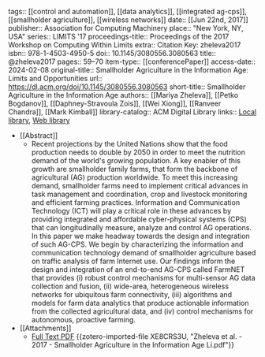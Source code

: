 tags:: [[control and automation]], [[data analytics]], [[integrated ag-cps]], [[smallholder agriculture]], [[wireless networks]]
date:: [[Jun 22nd, 2017]]
publisher:: Association for Computing Machinery
place:: "New York, NY, USA"
series:: LIMITS '17
proceedings-title:: Proceedings of the 2017 Workshop on Computing Within Limits
extra:: Citation Key: zheleva2017
isbn:: 978-1-4503-4950-5
doi:: 10.1145/3080556.3080563
title:: @zheleva2017
pages:: 59–70
item-type:: [[conferencePaper]]
access-date:: 2024-02-08
original-title:: Smallholder Agriculture in the Information Age: Limits and Opportunities
url:: https://dl.acm.org/doi/10.1145/3080556.3080563
short-title:: Smallholder Agriculture in the Information Age
authors:: [[Mariya Zheleva]], [[Petko Bogdanov]], [[Daphney-Stravoula Zois]], [[Wei Xiong]], [[Ranveer Chandra]], [[Mark Kimball]]
library-catalog:: ACM Digital Library
links:: [Local library](zotero://select/groups/2386895/items/QQUMT6UD), [Web library](https://www.zotero.org/groups/2386895/items/QQUMT6UD)

- [[Abstract]]
	- Recent projections by the United Nations show that the food production needs to double by 2050 in order to meet the nutrition demand of the world's growing population. A key enabler of this growth are smallholder family farms, that form the backbone of agricultural (AG) production worldwide. To meet this increasing demand, smallholder farms need to implement critical advances in task management and coordination, crop and livestock monitoring and efficient farming practices. Information and Communication Technology (ICT) will play a critical role in these advances by providing integrated and affordable cyber-physical systems (CPS) that can longitudinally measure, analyze and control AG operations. In this paper we make headway towards the design and integration of such AG-CPS. We begin by characterizing the information and communication technology demand of smallholder agriculture based on traffic analysis of farm Internet use. Our findings inform the design and integration of an end-to-end AG-CPS called FarmNET that provides (i) robust control mechanisms for multi-sensor AG data collection and fusion, (ii) wide-area, heterogeneous wireless networks for ubiquitous farm connectivity, (iii) algorithms and models for farm data analytics that produce actionable information from the collected agricultural data, and (iv) control mechanisms for autonomous, proactive farming.
- [[Attachments]]
	- [Full Text PDF](https://dl.acm.org/doi/pdf/10.1145/3080556.3080563) {{zotero-imported-file XE8CRS3U, "Zheleva et al. - 2017 - Smallholder Agriculture in the Information Age Li.pdf"}}